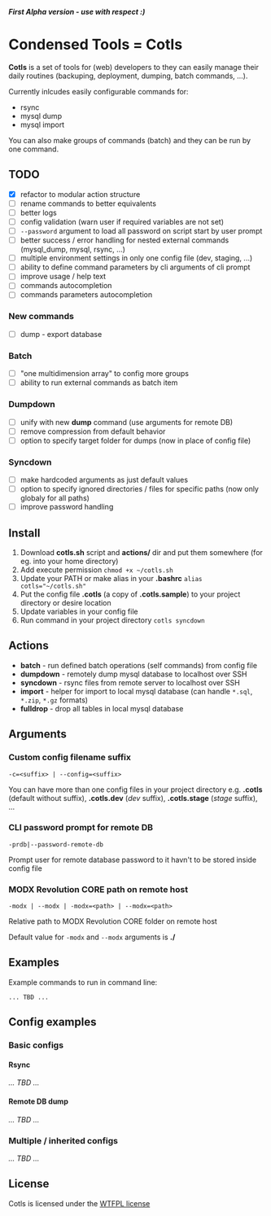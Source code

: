 ***First Alpha version - use with respect :)***

# Condensed Tools = Cotls

**Cotls** is a set of tools for (web) developers to they can easily manage their daily routines (backuping, deployment, dumping, batch commands, ...).

Currently inlcudes easily configurable commands for:
* rsync
* mysql dump
* mysql import

You can also make groups of commands (batch) and they can be run by one command.

## TODO
- [x] refactor to modular action structure
- [ ] rename commands to better equivalents
- [ ] better logs
- [ ] config validation (warn user if required variables are not set)
- [ ] `--password` argument to load all password on script start by user prompt
- [ ] better success / error handling for nested external commands (mysql_dump, mysql, rsync, ...)
- [ ] multiple environment settings in only one config file (dev, staging, ...)
- [ ] ability to define command parameters by cli arguments of cli prompt
- [ ] improve usage / help text
- [ ] commands autocompletion
- [ ] commands parameters autocompletion

### New commands
  - [ ] dump - export database

### Batch
  - [ ] "one multidimension array" to config more groups
  - [ ] ability to run external commands as batch item

### Dumpdown
  - [ ] unify with new **dump** command (use arguments for remote DB)
  - [ ] remove compression from default behavior
  - [ ] option to specify target folder for dumps (now in place of config file)

### Syncdown
  - [ ] make hardcoded arguments as just default values
  - [ ] option to specify ignored directories / files for specific paths (now only globaly for all paths)
  - [ ] improve password handling

## Install

1. Download **cotls.sh** script and **actions/** dir and put them somewhere (for eg. into your home directory)
2. Add execute permission
   `chmod +x ~/cotls.sh`
3. Update your PATH or make alias in your **.bashrc** 
   `alias cotls="~/cotls.sh"`
4. Put the config file **.cotls** (a copy of **.cotls.sample**) to your project directory or desire location
5. Update variables in your config file
6. Run command in your project directory
   `cotls syncdown`

## Actions
- **batch** - run defined batch operations (self commands) from config file
- **dumpdown** - remotely dump mysql database to localhost over SSH
- **syncdown** - rsync files from remote server to localhost over SSH
- **import** - helper for import to local mysql database (can handle `*.sql`, `*.zip`, `*.gz` formats)
- **fulldrop** - drop all tables in local mysql database


## Arguments
### Custom config filename suffix
`-c=<suffix> | --config=<suffix>`

You can have more than one config files in your project directory e.g. **.cotls** (default without suffix), **.cotls.dev** (*dev* suffix), **.cotls.stage** (*stage* suffix), ...

### CLI password prompt for remote DB
`-prdb|--password-remote-db`

Prompt user for remote database password to it havn't to be stored inside config file

### MODX Revolution CORE path on remote host
`-modx | --modx | -modx=<path> | --modx=<path>`

Relative path to MODX Revolution CORE folder on remote host

Default value for `-modx` and `--modx` arguments is **./**

## Examples
Example commands to run in command line:

```
... TBD ...
```

## Config examples

### Basic configs
#### Rsync
*... TBD ...*

#### Remote DB dump
*... TBD ...*

### Multiple / inherited configs
*... TBD ...*


## License
Cotls is licensed under the [WTFPL license][wtfpl_license]

[wtfpl_license]: http://www.wtfpl.net/
